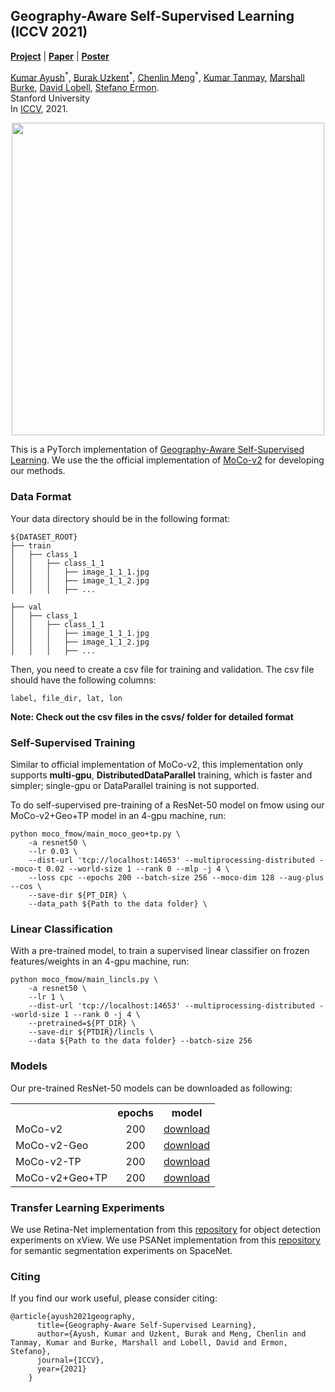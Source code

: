 ## Geography-Aware Self-Supervised Learning (ICCV 2021)
[**Project**](https://geography-aware-ssl.github.io/) | [**Paper**](https://arxiv.org/abs/2011.09980) | [**Poster**](https://geography-aware-ssl.github.io/static/images/ICCV%202021%20Poster.png)



[Kumar Ayush](https://kayush95.github.io)<sup>\*</sup>, [Burak Uzkent](https://uzkent.github.io/)<sup>\*</sup>, [Chenlin Meng](https://cs.stanford.edu/~chenlin/)<sup>\*</sup>, [Kumar Tanmay](), [Marshall Burke](https://web.stanford.edu/~mburke/), [David Lobell](https://earth.stanford.edu/people/david-lobell), [Stefano Ermon](https://cs.stanford.edu/~ermon/).
<br> Stanford University
<br>In [ICCV](https://arxiv.org/abs/2011.09980), 2021.

<p align="center">
  <img src="https://raw.githubusercontent.com/sustainlab-group/geography-aware-ssl/main/.github/images/ap2.png" width="500">
</p>


This is a PyTorch implementation of [Geography-Aware Self-Supervised Learning](https://arxiv.org/abs/2011.09980). We use the the official implementation of <a href="https://github.com/facebookresearch/moco">MoCo-v2</a> for developing our methods.

### Data Format

Your data directory should be in the following format:

```
${DATASET_ROOT}
├── train
│   ├── class_1
│   │   ├── class_1_1
│   │   │   ├── image_1_1_1.jpg
│   │   │   ├── image_1_1_2.jpg
│   │   │   ├── ...

├── val
│   ├── class_1
│   │   ├── class_1_1
│   │   │   ├── image_1_1_1.jpg
│   │   │   ├── image_1_1_2.jpg
│   │   │   ├── ...
```

Then, you need to create a csv file for training and validation. The csv file should have the following columns:

```
label, file_dir, lat, lon
```
****Note: Check out the csv files in the csvs/ folder for detailed format****


### Self-Supervised Training

Similar to official implementation of MoCo-v2, this implementation only supports **multi-gpu**, **DistributedDataParallel** training, which is faster and simpler; single-gpu or DataParallel training is not supported.

To do self-supervised pre-training of a ResNet-50 model on fmow using our MoCo-v2+Geo+TP model in an 4-gpu machine, run:
```
python moco_fmow/main_moco_geo+tp.py \ 
    -a resnet50 \
    --lr 0.03 \
    --dist-url 'tcp://localhost:14653' --multiprocessing-distributed --moco-t 0.02 --world-size 1 --rank 0 --mlp -j 4 \
    --loss cpc --epochs 200 --batch-size 256 --moco-dim 128 --aug-plus --cos \
    --save-dir ${PT_DIR} \
    --data_path ${Path to the data folder} \
```


### Linear Classification

With a pre-trained model, to train a supervised linear classifier on frozen features/weights in an 4-gpu machine, run:
```
python moco_fmow/main_lincls.py \
    -a resnet50 \
    --lr 1 \
    --dist-url 'tcp://localhost:14653' --multiprocessing-distributed --world-size 1 --rank 0 -j 4 \
    --pretrained=${PT_DIR} \
    --save-dir ${PTDIR}/lincls \
    --data ${Path to the data folder} --batch-size 256
```
### Models

Our pre-trained ResNet-50 models can be downloaded as following:
<table><tbody>
<!-- START TABLE -->
<!-- TABLE HEADER -->
<th valign="bottom"></th>
<th valign="bottom">epochs</th>
<th valign="bottom">model</th>
<!-- TABLE BODY -->
<tr><td align="left">MoCo-v2</td>
<td align="center">200</td>
<td align="center"><a href="https://zenodo.org/record/7379715/files/moco.pth.tar?download=1">download</a></td>
</tr>
<tr><td align="left">MoCo-v2-Geo</td>
<td align="center">200</td>
<td align="center"><a href="https://zenodo.org/record/7379715/files/moco_geo.pth.tar?download=1">download</a></td>
</tr>
</tr>
<tr><td align="left">MoCo-v2-TP</td>
<td align="center">200</td>
<td align="center"><a href="https://zenodo.org/record/7379715/files/moco_tp.pth.tar?download=1">download</a></td>
</tr>
<tr><td align="left">MoCo-v2+Geo+TP</td>
<td align="center">200</td>
<td align="center"><a href="https://zenodo.org/record/7379715/files/moco_geo%2Btp.pth.tar?download=1">download</a></td>
</tr>
</tbody></table>


### Transfer Learning Experiments
We use Retina-Net implementation from this <a href="https://github.com/yhenon/pytorch-retinanet">repository</a> for object detection experiments on xView. We use PSANet implementation from this <a href="https://github.com/hszhao/semseg">repository</a> for semantic segmentation experiments on SpaceNet.


### Citing
If you find our work useful, please consider citing:
```
@article{ayush2021geography,
      title={Geography-Aware Self-Supervised Learning},
      author={Ayush, Kumar and Uzkent, Burak and Meng, Chenlin and Tanmay, Kumar and Burke, Marshall and Lobell, David and Ermon, Stefano},
      journal={ICCV},
      year={2021}
    }
```


